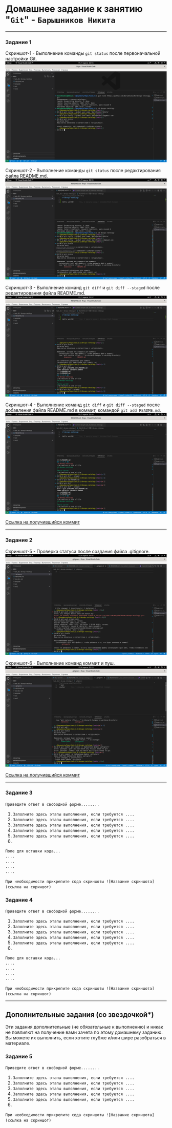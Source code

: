 # Домашнее задание к занятию "`Git`" - `Барышников Никита`

---

### Задание 1

Скриншот-1 - Выполнение команды `git status` после первоначальной настройки Git.
![Скриншот-1](https://github.com/BaryshnikovNV/devops-netology-task/blob/main/img/8.1.1.6.png)

Скриншот-2 - Выполнение команды `git status` после редактирования файла README.md.
![Скриншот-2](https://github.com/BaryshnikovNV/devops-netology-task/blob/main/img/8.1.1.8.png)

Скриншот-3 - Выполнение команд `git diff` и `git diff --staged` после редактирования файла README.md.
![Скриншот-3](https://github.com/BaryshnikovNV/devops-netology-task/blob/main/img/8.1.1.9.png)

Скриншот-4 - Выполнение команд `git diff` и `git diff --staged` после добавления файла README.md в коммит, командой `git add README.md`.
![Скриншот-4](https://github.com/BaryshnikovNV/devops-netology-task/blob/main/img/8.1.1.11.png)

[Ссылка на получившийся коммит](https://github.com/BaryshnikovNV/devops-netology/commit/2c21e4a76156d479092bb547fca70c9b315f6823)

---

### Задание 2

Скриншот-5 - Проверка статуса после создания файла .gitignore.
![Скриншот-5](https://github.com/BaryshnikovNV/devops-netology-task/blob/main/img/8.1.2.1.png)

Скриншот-6 - Выполнение команд коммит и пуш.
![Скриншот-6](https://github.com/BaryshnikovNV/devops-netology-task/blob/main/img/8.1.2.4.png)

[Ссылка на получившийся коммит](https://github.com/BaryshnikovNV/devops-netology/commit/b88cfb6fa33760ecd02c56ebbdcd508c06c12950)

---

### Задание 3

`Приведите ответ в свободной форме........`

1. `Заполните здесь этапы выполнения, если требуется ....`
2. `Заполните здесь этапы выполнения, если требуется ....`
3. `Заполните здесь этапы выполнения, если требуется ....`
4. `Заполните здесь этапы выполнения, если требуется ....`
5. `Заполните здесь этапы выполнения, если требуется ....`
6. 

```
Поле для вставки кода...
....
....
....
....
```

`При необходимости прикрепитe сюда скриншоты
![Название скриншота](ссылка на скриншот)`

### Задание 4

`Приведите ответ в свободной форме........`

1. `Заполните здесь этапы выполнения, если требуется ....`
2. `Заполните здесь этапы выполнения, если требуется ....`
3. `Заполните здесь этапы выполнения, если требуется ....`
4. `Заполните здесь этапы выполнения, если требуется ....`
5. `Заполните здесь этапы выполнения, если требуется ....`
6. 

```
Поле для вставки кода...
....
....
....
....
```

`При необходимости прикрепитe сюда скриншоты
![Название скриншота](ссылка на скриншот)`

---
## Дополнительные задания (со звездочкой*)

Эти задания дополнительные (не обязательные к выполнению) и никак не повлияют на получение вами зачета по этому домашнему заданию. Вы можете их выполнить, если хотите глубже и/или шире разобраться в материале.

### Задание 5

`Приведите ответ в свободной форме........`

1. `Заполните здесь этапы выполнения, если требуется ....`
2. `Заполните здесь этапы выполнения, если требуется ....`
3. `Заполните здесь этапы выполнения, если требуется ....`
4. `Заполните здесь этапы выполнения, если требуется ....`
5. `Заполните здесь этапы выполнения, если требуется ....`
6. 

`При необходимости прикрепитe сюда скриншоты
![Название скриншота](ссылка на скриншот)`
